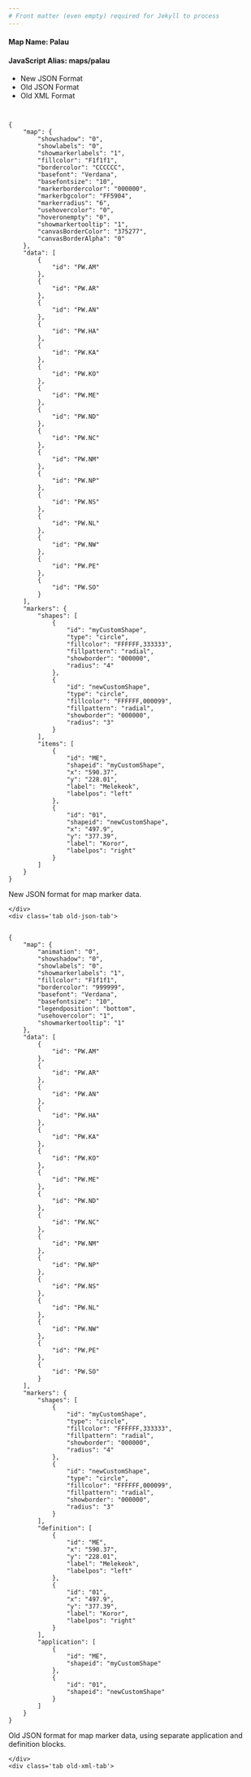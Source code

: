 ```yaml
---
# Front matter (even empty) required for Jekyll to process
---
```


#### Map Name: Palau

#### JavaScript Alias: maps/palau


<div class="code-wrapper">
<ul class='code-tabs'>
    <li class='active'>
        <a data-toggle='new-json'>New JSON Format</a>
    </li>
    <li>
        <a data-toggle='old-json'>Old JSON Format</a>
    </li>
    <li>
        <a data-toggle='old-xml'>Old XML Format</a>
    </li>
</ul>
<div class='tab-content'>
    <pre class='plain-code'></pre>
    <div class='tab new-json-tab active'>
<pre><code class="language-javascript">
{
    "map": {
        "showshadow": "0",
        "showlabels": "0",
        "showmarkerlabels": "1",
        "fillcolor": "F1f1f1",
        "bordercolor": "CCCCCC",
        "basefont": "Verdana",
        "basefontsize": "10",
        "markerbordercolor": "000000",
        "markerbgcolor": "FF5904",
        "markerradius": "6",
        "usehovercolor": "0",
        "hoveronempty": "0",
        "showmarkertooltip": "1",
        "canvasBorderColor": "375277",
        "canvasBorderAlpha": "0"
    },
    "data": [
        {
            "id": "PW.AM"
        },
        {
            "id": "PW.AR"
        },
        {
            "id": "PW.AN"
        },
        {
            "id": "PW.HA"
        },
        {
            "id": "PW.KA"
        },
        {
            "id": "PW.KO"
        },
        {
            "id": "PW.ME"
        },
        {
            "id": "PW.ND"
        },
        {
            "id": "PW.NC"
        },
        {
            "id": "PW.NM"
        },
        {
            "id": "PW.NP"
        },
        {
            "id": "PW.NS"
        },
        {
            "id": "PW.NL"
        },
        {
            "id": "PW.NW"
        },
        {
            "id": "PW.PE"
        },
        {
            "id": "PW.SO"
        }
    ],
    "markers": {
        "shapes": [
            {
                "id": "myCustomShape",
                "type": "circle",
                "fillcolor": "FFFFFF,333333",
                "fillpattern": "radial",
                "showborder": "000000",
                "radius": "4"
            },
            {
                "id": "newCustomShape",
                "type": "circle",
                "fillcolor": "FFFFFF,000099",
                "fillpattern": "radial",
                "showborder": "000000",
                "radius": "3"
            }
        ],
        "items": [
            {
                "id": "ME",
                "shapeid": "myCustomShape",
                "x": "590.37",
                "y": "228.01",
                "label": "Melekeok",
                "labelpos": "left"
            },
            {
                "id": "01",
                "shapeid": "newCustomShape",
                "x": "497.9",
                "y": "377.39",
                "label": "Koror",
                "labelpos": "right"
            }
        ]
    }
}
</code></pre>


<p class='text-success'>New JSON format for map marker data.</p>

    </div>
    <div class='tab old-json-tab'>
<pre><code class="language-javascript">
{
    "map": {
        "animation": "0",
        "showshadow": "0",
        "showlabels": "0",
        "showmarkerlabels": "1",
        "fillcolor": "F1f1f1",
        "bordercolor": "999999",
        "basefont": "Verdana",
        "basefontsize": "10",
        "legendposition": "bottom",
        "usehovercolor": "1",
        "showmarkertooltip": "1"
    },
    "data": [
        {
            "id": "PW.AM"
        },
        {
            "id": "PW.AR"
        },
        {
            "id": "PW.AN"
        },
        {
            "id": "PW.HA"
        },
        {
            "id": "PW.KA"
        },
        {
            "id": "PW.KO"
        },
        {
            "id": "PW.ME"
        },
        {
            "id": "PW.ND"
        },
        {
            "id": "PW.NC"
        },
        {
            "id": "PW.NM"
        },
        {
            "id": "PW.NP"
        },
        {
            "id": "PW.NS"
        },
        {
            "id": "PW.NL"
        },
        {
            "id": "PW.NW"
        },
        {
            "id": "PW.PE"
        },
        {
            "id": "PW.SO"
        }
    ],
    "markers": {
        "shapes": [
            {
                "id": "myCustomShape",
                "type": "circle",
                "fillcolor": "FFFFFF,333333",
                "fillpattern": "radial",
                "showborder": "000000",
                "radius": "4"
            },
            {
                "id": "newCustomShape",
                "type": "circle",
                "fillcolor": "FFFFFF,000099",
                "fillpattern": "radial",
                "showborder": "000000",
                "radius": "3"
            }
        ],
        "definition": [
            {
                "id": "ME",
                "x": "590.37",
                "y": "228.01",
                "label": "Melekeok",
                "labelpos": "left"
            },
            {
                "id": "01",
                "x": "497.9",
                "y": "377.39",
                "label": "Koror",
                "labelpos": "right"
            }
        ],
        "application": [
            {
                "id": "ME",
                "shapeid": "myCustomShape"
            },
            {
                "id": "01",
                "shapeid": "newCustomShape"
            }
        ]
    }
}
</code></pre>


<p class='text-success'>Old JSON format for map marker data, using separate application and definition blocks.</p>

    </div>
    <div class='tab old-xml-tab'>
<pre><code class="language-html">
<map animation='0' showShadow='0' showLabels='0' showMarkerLabels='1' fillColor='F1f1f1' borderColor='999999' baseFont='Verdana' baseFontSize='10' legendPosition='bottom' useHoverColor='1' showMarkerToolTip='1'  >
	<data>
		<entity id='PW.AM'  />
		<entity id='PW.AR'  />
		<entity id='PW.AN'  />
		<entity id='PW.HA'  />
		<entity id='PW.KA'  />
		<entity id='PW.KO'  />
		<entity id='PW.ME'  />
		<entity id='PW.ND'  />
		<entity id='PW.NC'  />
		<entity id='PW.NM'  />
		<entity id='PW.NP'  />
		<entity id='PW.NS'  />
		<entity id='PW.NL'  />
		<entity id='PW.NW'  />
		<entity id='PW.PE'  />
		<entity id='PW.SO'  />
	</data>
	<markers>
	   <shapes>
	      <shape id='myCustomShape' type='circle' fillColor='FFFFFF,333333' fillPattern='radial' showBorder='000000' radius='4'/>
		  <shape id='newCustomShape' type='circle' fillColor='FFFFFF,000099' fillPattern='radial' showBorder='000000' radius='3'/>
		</shapes>
		<definition>
		    <marker id='ME' x='590.37' y='228.01' label='Melekeok' labelPos='left'  />
			<marker id='01' x='497.9' y='377.39' label='Koror' labelPos='right'  />

		</definition>
		<application>
		    <marker id='ME' shapeId='myCustomShape'  />
			<marker id='01' shapeId='newCustomShape'  />

		</application>
	</markers>
</map>
</code></pre>

<p class='text-success'>Old XML format for map marker data, using separate application and definition blocks.</p>

</div>
</div>
</div>

